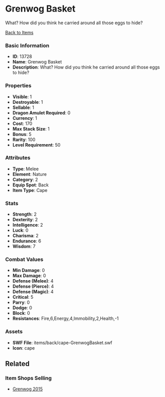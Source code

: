 # Grenwog Basket

What? How did you think he carried around all those eggs to hide? 

[Back to Items](../items.md)

### Basic Information

- **ID**: 13728
- **Name**: Grenwog Basket
- **Description**: What? How did you think he carried around all those eggs to hide? 

### Properties

- **Visible**: 1
- **Destroyable**: 1
- **Sellable**: 1
- **Dragon Amulet Required**: 0
- **Currency**: 1
- **Cost**: 170
- **Max Stack Size**: 1
- **Bonus**: 5
- **Rarity**: 100
- **Level Requirement**: 50

### Attributes

- **Type**: Melee
- **Element**: Nature
- **Category**: 2
- **Equip Spot**: Back
- **Item Type**: Cape

### Stats

- **Strength**: 2
- **Dexterity**: 2
- **Intelligence**: 2
- **Luck**: 0
- **Charisma**: 2
- **Endurance**: 6
- **Wisdom**: 7

### Combat Values

- **Min Damage**: 0
- **Max Damage**: 0
- **Defense (Melee)**: 4
- **Defense (Pierce)**: 4
- **Defense (Magic)**: 4
- **Critical**: 5
- **Parry**: 0
- **Dodge**: 0
- **Block**: 0
- **Resistances**: Fire,6,Energy,4,Immobility,2,Health,-1

### Assets

- **SWF File**: items/back/cape-GrenwogBasket.swf
- **Icon**: cape

## Related

### Item Shops Selling

- [Grenwog 2015](../item-shops/434-grenwog-2015.md)

